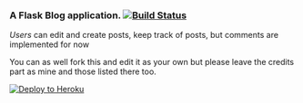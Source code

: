 ### A Flask Blog application. [![Build Status](https://travis-ci.org/Krafty-Coder/blog.svg?branch=master)](https://travis-ci.org) 

_Users_ can edit and create posts, keep track of posts, but comments are implemented for now

You can as well fork this and edit it as your own but please leave the credits part as mine and those listed there too.

[![Deploy to Heroku](https://www.herokucdn.com/deploy/button.png)](https://heroku.com/deploy)
